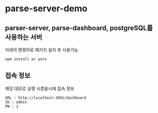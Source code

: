 # parse-server-demo

## parser-server, parse-dashboard, postgreSQL를 사용하는 서버
아래의 명령어로 패키지 설치 후 사용가능
```js
npm install or yarn
```

## 접속 정보
해당 데모로 실행 시켰을시에 접속 정보
```
URL : http://localhost:3601/dashboard
ID : admin
PW : 1
```